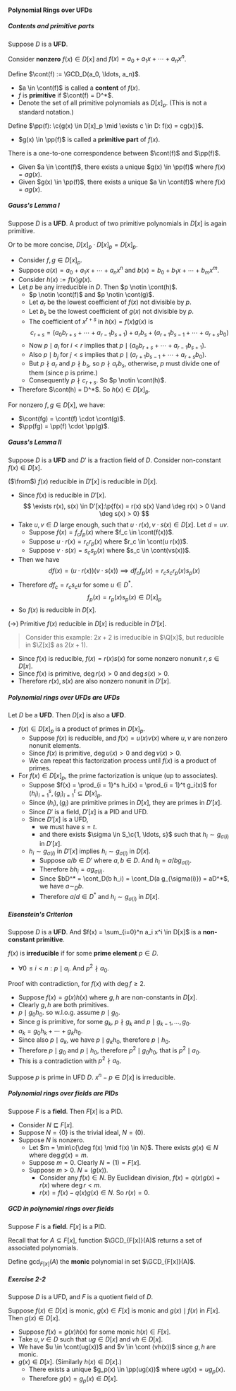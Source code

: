#### Polynomial Rings over UFDs

##### Contents and primitive parts

Suppose $D$ is a **UFD**.

Consider **nonzero** $f(x) \in D[x]$ and $f(x) = a_0 + a_1 x + \cdots + a_n x^n$.

Define $\cont(f) := \GCD_D(a_0, \ldots, a_n)$.

- $a \in \cont(f)$ is called a **content** of $f(x)$.
- $f$ is **primitive** if $\cont(f) = D^*$.
- Denote the set of all primitive polynomials as $D[x]_p$. (This is not a standard notation.)

Define $\pp(f): \c{g(x) \in D[x]_p \mid \exists c \in D: f(x) = cg(x)}$.

- $g(x) \in \pp(f)$ is called a **primitive part** of $f(x)$.

There is a one-to-one correspondence between $\cont(f)$ and $\pp(f)$.

- Given $a \in \cont(f)$, there exists a unique $g(x) \in \pp(f)$ where $f(x) = a g(x)$.
- Given $g(x) \in \pp(f)$, there exists a unique $a \in \cont(f)$ where $f(x) = ag(x)$.

##### Gauss's Lemma I

Suppose $D$ is a **UFD**. A product of two primitive polynomials in $D[x]$ is again primitive.

Or to be more concise, $D[x]_p \cdot D[x]_p = D[x]_p$.

- Consider $f, g \in D[x]_p$.
- Suppose $a(x)=a_{0}+a_{1} x+\cdots+a_{n} x^{n}$ and $b(x)=b_{0}+b_{1} x+\cdots+b_{m} x^{m}$.
- Consider $h(x) := f(x)g(x)$.
- Let $p$ be any irreducible in $D$. Then $p \notin \cont(h)$.
  - $p \notin \cont(f)$ and $p \notin \cont(g)$.
  - Let $a_{r}$ be the lowest coefficient of $f(x)$ not divisible by $p$.
  - Let $b_s$ be the lowest coefficient of $g(x)$ not divisible by $p$.
  - The coefficient of $x^{r+s}$ in $h(x)=f(x) g(x)$ is
    $$
    c_{r+s}=\left(a_{0} b_{r+s}+\cdots+a_{r-1} b_{s+1}\right)+a_{r} b_{s}+\left(a_{r+1} b_{s-1}+\cdots+a_{r+s} b_{0}\right)
    $$
  - Now $p \mid a_{i}$ for $i<r$ implies that $p \mid\left(a_{0} b_{r+s}+\cdots+a_{r-1} b_{s+1}\right)$.
  - Also $p \mid b_{j}$ for $j<s$ implies that $p \mid\left(a_{r+1} b_{s-1}+\cdots+a_{r+s} b_{0}\right)$.
  - But $p \nmid a_r$ and $p \nmid b_s$, so $p \nmid a_rb_s$, otherwise, $p$ must divide one of them (since $p$ is prime.)
  - Consequently $p \nmid c_{r + s}$. So $p \notin \cont(h)$.
- Therefore $\cont(h) = D^*$. So $h(x) \in D[x]_p$.

For nonzero $f, g \in D[x]$, we have:

- $\cont(fg) = \cont(f) \cdot \cont(g)$.
- $\pp(fg) = \pp(f) \cdot \pp(g)$.

##### Gauss's Lemma II

Suppose $D$ is a **UFD** and $D'$ is a fraction field of $D$. Consider non-constant $f(x) \in D[x]$.

($\from$) $f(x)$ reducible in $D'[x]$ is reducible in $D[x]$.

- Since $f(x)$ is reducible in $D'[x]$.
  $$
  \exists r(x), s(x) \in D'[x]:\p{f(x) = r(x) s(x) \land \deg r(x) > 0 \land \deg s(x) > 0}
  $$
- Take $u, v \in D$ large enough, such that $u\cdot r(x), v \cdot s(x) \in D[x]$. Let $d = u v$.
  - Suppose $f(x) = f_c f_p(x)$ where $f_c \in \cont(f(x))$.
  - Suppose $u \cdot r(x) = r_c r_p(x)$ where $r_c \in \cont(u r(x))$.
  - Suppose $v \cdot s(x) = s_c s_p(x)$ where $s_c \in \cont(vs(x))$.
- Then we have
  $$
  df(x) = (u\cdot r(x)) (v\cdot s(x)) \implies df_c f_p(x) = r_c s_c r_p(x) s_p(x)
  $$
- Therefore $df_c = r_c s_cu$ for some $u \in D^*$.
  $$
  f_p(x) = r_p(x) s_p(x) \in D[x]_p
  $$
- So $f(x)$ is reducible in $D[x]$.

($\to$) Primitive $f(x)$ reducible in $D[x]$ is reducible in $D'[x]$.

> Consider this example: $2x + 2$ is irreducible in $\Q[x]$, but reducible in $\Z[x]$ as $2(x + 1)$.

- Since $f(x)$ is reducible, $f(x) = r(x) s(x)$ for some nonzero nonunit $r, s \in D[x]$.
- Since $f(x)$ is primitive, $\deg r(x) > 0$ and $\deg s(x) > 0$.
- Therefore $r(x), s(x)$ are also nonzero nonunit in $D'[x]$.

##### Polynomial rings over UFDs are UFDs

Let $D$ be a **UFD**. Then $D[x]$ is also a **UFD**.

- $f(x) \in D[x]_p$ is a product of primes in $D[x]_p$.
  - Suppose $f(x)$ is reducible, and $f(x) = u(x) v(x)$ where $u, v$ are nonzero nonunit elements.
  - Since $f(x)$ is primitive, $\deg u(x) > 0$ and $\deg v(x) > 0$.
  - We can repeat this factorization process until $f(x)$ is a product of primes.
- For $f(x) \in D[x]_p$, the prime factorization is unique (up to associates).
  - Suppose $f(x) = \prod_{i = 1}^s h_i(x) = \prod_{i = 1}^t g_i(x)$ for $(h_i)_{i = 1}^s, (g_i)_{i = 1}^t \subseteq D[x]_p$.
  - Since $(h_i), (g_i)$ are primitive primes in $D[x]$, they are primes in $D'[x]$.
  - Since $D'$ is a field, $D'[x]$ is a PID and UFD.
  - Since $D'[x]$ is a UFD,
    - we must have $s = t$.
    - and there exists $\sigma \in S_\c{1, \ldots, s}$ such that $h_i \sim g_{\sigma(i)}$ in $D'[x]$.
  - $h_i \sim g_{\sigma(i)}$ in $D'[x]$ implies $h_i \sim g_{\sigma(i)}$ in $D[x]$.
    - Suppose $a / b \in D'$ where $a, b \in D$. And $h_i = a/b g_{\sigma(i)}$.
    - Therefore $bh_i = a g_{\sigma(i)}$.
    - Since $bD^* = \cont_D(b h_i) = \cont_D(a g_{\sigma(i)}) = aD^*$, we have $a \sim_D b$.
    - Therefore $a/d \in D^*$ and $h_i \sim g_{\sigma(i)}$ in $D[x]$.

##### Eisenstein's Criterion

Suppose $D$ is a **UFD**. And $f(x) = \sum_{i=0}^n a_i x^i \in D[x]$ is a **non-constant primitive**.

$f(x)$ is **irreducible** if for some **prime element** $p \in D$.

- $\forall 0 \le i < n: p \mid a_i$. And $p^2 \nmid a_0$.

Proof with contradiction, for $f(x)$ with $\deg f \ge 2$.

- Suppose $f(x) = g(x)h(x)$ where $g, h$ are non-constants in $D[x]$.
- Clearly $g, h$ are both primitives.
- $p \mid g_0 h_0$. so w.l.o.g. assume $p \mid g_0$.
- Since $g$ is primitive, for some $g_k$, $p \nmid g_k$ and $p \mid g_{k-1} ,\ldots, g_0$.
- $a_k = g_0 h_k + \cdots + g_k h_0$.
- Since also $p \mid a_k$, we have $p \mid g_k h_0$, therefore $p \mid h_0$.
- Therefore $p \mid g_0$ and $p \mid h_0$, therefore $p^2 \mid g_0 h_0$, that is $p^2 \mid a_0$.
- This is a contradiction with $p^2 \nmid a_0$.

Suppose $p$ is prime in UFD $D$. $x^n - p \in D[x]$ is irreducible.

##### Polynomial rings over fields are PIDs

Suppose $F$ is a **field**. Then $F[x]$ is a PID.

- Consider $N \sqsubseteq F[x]$.
- Suppose $N = \{0\}$ is the trivial ideal, $N = (0)$.
- Suppose $N$ is nonzero.
  - Let $m = \min\c{\deg f(x) \mid f(x) \in N}$. There exists $g(x) \in N$ where $\deg g(x) = m$.
  - Suppose $m = 0$. Clearly $N = (1) = F[x]$.
  - Suppose $m > 0$. $N = (g(x))$.
    - Consider any $f(x) \in N$. By Euclidean division, $f(x) = q(x) g(x) + r(x)$ where $\deg r < m$.
    - $r(x) = f(x) - q(x) g(x) \in N$. So $r(x) = 0$.

##### GCD in polynomial rings over fields

Suppose $F$ is a **field**. $F[x]$ is a PID.

Recall that for $A \subseteq F[x]$, function $\GCD_{F[x]}(A)$ returns a set of associated polynomials.

Define $\gcd_{F[x]}(A)$ the **monic** polynomial in set $\GCD_{F[x]}(A)$.

##### Exercise 2-2

Suppose $D$ is a UFD, and $F$ is a quotient field of $D$.

Suppose $f(x) \in D[x]$ is monic, $g(x) \in F[x]$ is monic and $g(x) \mid f(x)$ in $F[x]$. Then $g(x) \in D[x]$.

- Suppose $f(x) = g(x) h(x)$ for some monic $h(x) \in F[x]$.
- Take $u, v \in D$ such that $u g \in D[x]$ and $v h \in D[x]$.
- We have $u \in \cont(ug(x))$ and $v \in \cont (vh(x))$ since $g, h$ are monic.
- $g(x) \in D[x]$. (Similarly $h(x) \in D[x]$.)
  - There exists a unique $g_p(x) \in \pp(ug(x))$ where $ug(x) = u g_p(x)$.
  - Therefore $g(x) = g_p(x) \in D[x]$.
